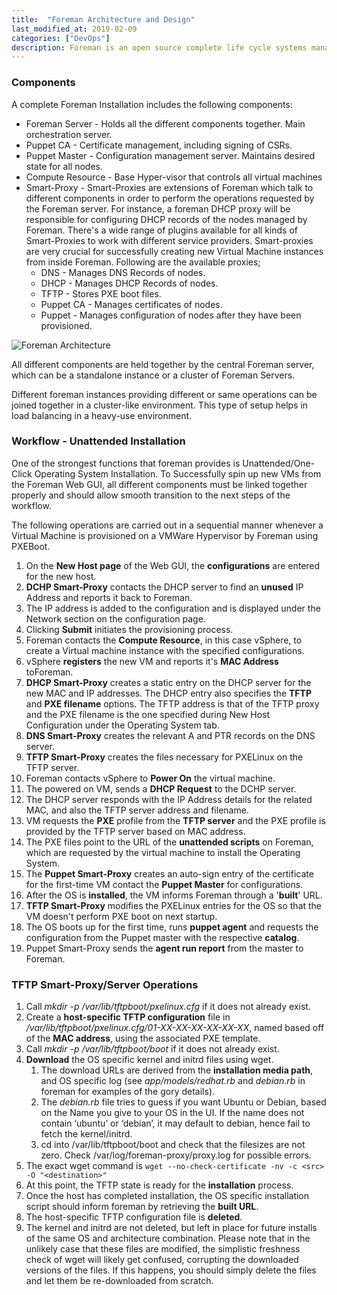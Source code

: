 ```yaml
---
title:  "Foreman Architecture and Design"
last_modified_at: 2019-02-09
categories: ["DevOps"]
description: Foreman is an open source complete life cycle systems management tool for provisioning, configuring and monitoring of physical and virtual servers.
---
```


### Components
A complete Foreman Installation includes the following components:

- Foreman Server - Holds all the different components together. Main orchestration server.
- Puppet CA - Certificate management, including signing of CSRs.
- Puppet Master - Configuration management server. Maintains desired state for all nodes.
- Compute Resource - Base Hyper-visor that controls all virtual machines
- Smart-Proxy - Smart-Proxies are extensions of Foreman which talk to different components in order to perform the operations requested by the Foreman server. For instance, a foreman DHCP proxy will be responsible for configuring DHCP records of the nodes managed by Foreman. There's a wide range of plugins available for all kinds of Smart-Proxies to work with different service providers. Smart-proxies are very crucial for successfully creating new Virtual Machine instances from inside Foreman. Following are the available proxies;
    - DNS - Manages DNS Records of nodes.
    - DHCP - Manages DHCP Records of nodes.
    - TFTP - Stores PXE boot files.
    - Puppet CA - Manages certificates of nodes.
    - Puppet - Manages configuration of nodes after they have been provisioned.

![Foreman Architecture](https://theforeman.org/static/images/foreman_architecture.png)

All different components are held together by the central Foreman server, which can be a standalone instance or a cluster of Foreman Servers.

Different foreman instances providing different or same operations can be joined together in a cluster-like environment. This type of setup helps in load balancing in a heavy-use environment.

### Workflow - Unattended Installation

One of the strongest functions that foreman provides is Unattended/One-Click Operating System Installation. To Successfully spin up new VMs from the Foreman Web GUI, all different components must be linked together properly and should allow smooth transition to the next steps of the workflow.

The following operations are carried out in a sequential manner whenever a Virtual Machine is provisioned on a VMWare Hypervisor by Foreman using PXEBoot.

1. On the **New Host page** of the Web GUI, the **configurations** are entered for the new host.
2. **DCHP Smart-Proxy** contacts the DHCP server to find an **unused** IP Address and reports it back to Foreman.
3. The IP address is added to the configuration and is displayed under the Network section on the configuration page.
4. Clicking **Submit** initiates the provisioning process.
5. Foreman contacts the **Compute Resource**, in this case vSphere, to create a Virtual machine instance with the specified configurations.
6. vSphere **registers** the new VM and reports it's **MAC Address** toForeman.
7. **DHCP Smart-Proxy** creates a static entry on the DHCP server for the new MAC and IP addresses. The DHCP entry also specifies the **TFTP** and **PXE filename** options. The TFTP address is that of the TFTP proxy and the PXE filename is the one specified during New Host Configuration under the Operating System tab.
8. **DNS Smart-Proxy** creates the relevant A and PTR records on the DNS server.
9. **TFTP Smart-Proxy** creates the files necessary for PXELinux on the TFTP server.
10. Foreman contacts vSphere to **Power On** the virtual machine.
11. The powered on VM, sends a **DHCP Request** to the DCHP server.
12. The DHCP server responds with the IP Address details for the related MAC, and also the TFTP server address and filename.
13. VM requests the **PXE** profile from the **TFTP server** and the PXE profile is provided by the TFTP server based on MAC address.
14. The PXE files point to the URL of the **unattended scripts** on Foreman, which are requested by the virtual machine to install the Operating System.
15. The **Puppet Smart-Proxy** creates an auto-sign entry of the certificate for the first-time VM contact the **Puppet Master** for configurations.
16. After the OS is **installed**, the VM informs Foreman through a '**built**' URL.
17. **TFTP Smart-Proxy** modifies the PXELinux entries for the OS so that the VM doesn't perform PXE boot on next startup.
18. The OS boots up for the first time, runs **puppet agent** and requests the configuration from the Puppet master with the respective **catalog**.
19. Puppet Smart-Proxy sends the **agent run report** from the master to Foreman.

### TFTP Smart-Proxy/Server Operations

1. Call *mkdir -p /var/lib/tftpboot/pxelinux.cfg* if it does not already exist.
2. Create a **host-specific TFTP configuration** file in */var/lib/tftpboot/pxelinux.cfg/01-XX-XX-XX-XX-XX-XX*, named based off of the **MAC address**, using the associated PXE template.
3. Call *mkdir -p /var/lib/tftpboot/boot* if it does not already exist.
4. **Download** the OS specific kernel and initrd files using wget.
    1. The download URLs are derived from the **installation media path**, and OS specific log (see *app/models/redhat.rb* and *debian.rb* in foreman for examples of the gory details).
    2. The *debian.rb* file tries to guess if you want Ubuntu or Debian, based on the Name you give to your OS in the UI. If the name does not contain ‘ubuntu’ or ‘debian’, it may default to debian, hence fail to fetch the kernel/initrd.
    3. cd into /var/lib/tftpboot/boot and check that the filesizes are not zero. Check /var/log/foreman-proxy/proxy.log for possible errors.
5. The exact wget command is `wget --no-check-certificate -nv -c <src> -O "<destination>"`
6. At this point, the TFTP state is ready for the **installation** process.
7. Once the host has completed installation, the OS specific installation script should inform foreman by retrieving the **built URL**.
8. The host-specific TFTP configuration file is **deleted**.
9. The kernel and initrd are not deleted, but left in place for future installs of the same OS and architecture combination. Please note that in the unlikely case that these files are modified, the simplistic freshness check of wget will likely get confused, corrupting the downloaded versions of the files. If this happens, you should simply delete the files and let them be re-downloaded from scratch.